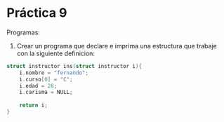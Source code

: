 # Práctica 9

Programas:

1. Crear un programa que declare e imprima una estructura que trabaje con la siguiente definicion:
```C
struct instructor ins(struct instructor i){
	i.nombre = "fernando";
	i.curso[0] = "C";
	i.edad = 28;
	i.carisma = NULL;
	
	return i;
}
```
